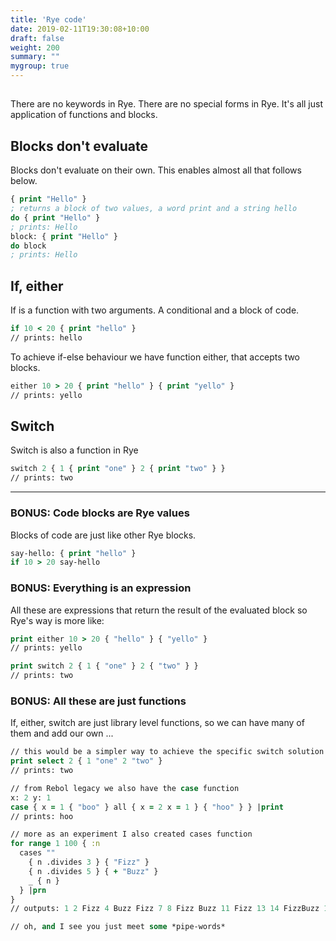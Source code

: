 ```yaml
---
title: 'Rye code'
date: 2019-02-11T19:30:08+10:00
draft: false
weight: 200
summary: ""
mygroup: true
---
```


## 

There are no keywords in Rye. There are no special forms in Rye. It's all just application of functions and blocks.

## Blocks don't evaluate

Blocks don't evaluate on their own. This enables almost all that follows below.

```clojure
{ print "Hello" }
; returns a block of two values, a word print and a string hello
do { print "Hello" }
; prints: Hello
block: { print "Hello" }
do block
; prints: Hello
```

## If, either

If is a function with two arguments. A conditional and a block of code.

```clojure
if 10 < 20 { print "hello" }
// prints: hello
```
To achieve if-else behaviour we have function either, that accepts two blocks.

```clojure
either 10 > 20 { print "hello" } { print "yello" }
// prints: yello
```

## Switch

Switch is also a function in Rye

```clojure
switch 2 { 1 { print "one" } 2 { print "two" } }
// prints: two
```

---


### BONUS: Code blocks are Rye values

Blocks of code are just like other Rye blocks.

```clojure
say-hello: { print "hello" }
if 10 > 20 say-hello
```

### BONUS: Everything is an expression

All these are expressions that return the result of the evaluated block so Rye's way is more like:

```clojure
print either 10 > 20 { "hello" } { "yello" }
// prints: yello

print switch 2 { 1 { "one" } 2 { "two" } }
// prints: two
```

### BONUS: All these are just functions

If, either, switch are just library level functions, so we can have many of them and add our own ...

```clojure
// this would be a simpler way to achieve the specific switch solution
print select 2 { 1 "one" 2 "two" }
// prints: two

// from Rebol legacy we also have the case function
x: 2 y: 1
case { x = 1 { "boo" } all { x = 2 x = 1 } { "hoo" } } |print
// prints: hoo

// more as an experiment I also created cases function
for range 1 100 { :n
  cases ""
    { n .divides 3 } { "Fizz" }
    { n .divides 5 } { + "Buzz" }
    _ { n }
  } |prn
}
// outputs: 1 2 Fizz 4 Buzz Fizz 7 8 Fizz Buzz 11 Fizz 13 14 FizzBuzz 16 ...

// oh, and I see you just meet some *pipe-words*
```
